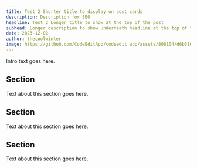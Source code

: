 ```yaml
---
title: Test 2 Shorter title to display on post cards
description: Description for SEO
headline: Test 2 Longer title to show at the top of the post
subhead: Longer description to show underneath headline at the top of the post
date: 2023-12-02
author: thecoolwinter
image: https://github.com/CodeEditApp/codeedit.app/assets/806104/d6b3166d-1f88-48e6-9648-55c43f797c97
---
```


Intro text goes here.

## Section

Text about this section goes here.

## Section

Text about this section goes here.

## Section

Text about this section goes here.
